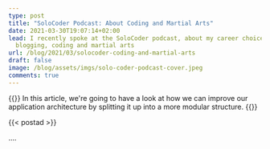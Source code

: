 ```yaml
---
type: post
title: "SoloCoder Podcast: About Coding and Martial Arts"
date: 2021-03-30T19:07:14+02:00
lead: I recently spoke at the SoloCoder podcast, about my career choices,
  blogging, coding and martial arts
url: /blog/2021/03/solocoder-coding-and-martial-arts
draft: false
image: /blog/assets/imgs/solo-coder-podcast-cover.jpeg
comments: true
---
```

{{<intro>}}
  In this article, we're going to have a look at how we can improve our application architecture by splitting it up into a more modular structure. 
{{</intro>}}

<!--more-->

{{< postad >}}

....